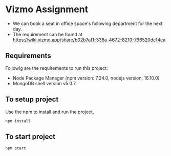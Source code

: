 # Vizmo Assignment

- We can book a seat in office space's following department for the next day.
- The requirement can be found at https://wiki.vizmo.app/share/b02b7af1-338a-4672-8210-796520dc14ea

## Requirements

Followig are the requirements to run this project:

- Node Package Manager (npm version: 7.24.0, nodejs version: 16.10.0)
- MongoDB shell version v5.0.7

## To setup project

Use the npm to install and run the project,

```
npm install
```

## To start project

```
npm start
```
